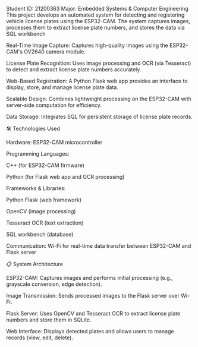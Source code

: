 
Student ID: 21200363
Major: Embedded Systems & Computer Engineering
This project develops an automated system for detecting and registering vehicle license plates using the ESP32-CAM. The system captures images, processes them to extract license plate numbers, and stores the data via SQL workbench

Real-Time Image Capture: Captures high-quality images using the ESP32-CAM's OV2640 camera module.

License Plate Recognition: Uses image processing and OCR (via Tesseract) to detect and extract license plate numbers accurately.

Web-Based Registration: A Python Flask web app provides an interface to display, store, and manage license plate data.

Scalable Design: Combines lightweight processing on the ESP32-CAM with server-side computation for efficiency.

Data Storage: Integrates SQL for persistent storage of license plate records.

🛠️ Technologies Used

Hardware: ESP32-CAM microcontroller

Programming Languages:

C++ (for ESP32-CAM firmware)

Python (for Flask web app and OCR processing)

Frameworks & Libraries:

Python Flask (web framework)

OpenCV (image processing)

Tesseract OCR (text extraction)

SQL workbench (database)

Communication: Wi-Fi for real-time data transfer between ESP32-CAM and Flask server

📋 System Architecture

ESP32-CAM: Captures images and performs initial processing (e.g., grayscale conversion, edge detection).

Image Transmission: Sends processed images to the Flask server over Wi-Fi.

Flask Server: Uses OpenCV and Tesseract OCR to extract license plate numbers and store them in SQLite.

Web Interface: Displays detected plates and allows users to manage records (view, edit, delete).
